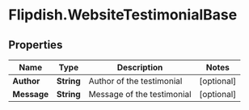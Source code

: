 # Flipdish.WebsiteTestimonialBase

## Properties

Name | Type | Description | Notes
------------ | ------------- | ------------- | -------------
**Author** | **String** | Author of the testimonial | [optional] 
**Message** | **String** | Message of the testimonial | [optional] 


